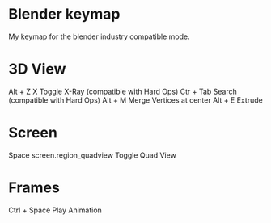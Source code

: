 # Blender keymap
My keymap for the blender industry compatible mode.

# 3D View
Alt + Z  X Toggle X-Ray (compatible with Hard Ops)
Ctr + Tab  Search  (compatible with Hard Ops)
Alt + M  Merge Vertices at center
Alt + E  Extrude

# Screen
Space  screen.region_quadview  Toggle Quad View 

# Frames
Ctrl + Space  Play Animation
